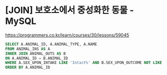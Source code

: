 # [JOIN] 보호소에서 중성화한 동물 - MySQL

https://programmers.co.kr/learn/courses/30/lessons/59045

```sql
SELECT A.ANIMAL_ID, A.ANIMAL_TYPE, A.NAME
FROM ANIMAL_INS AS A
INNER JOIN ANIMAL_OUTS AS B
ON A.ANIMAL_ID = B.ANIMAL_ID
WHERE A.SEX_UPON_INTAKE LIKE 'Intact%' AND B.SEX_UPON_OUTCOME NOT LIKE 'Intact%'
ORDER BY A.ANIMAL_ID
```
